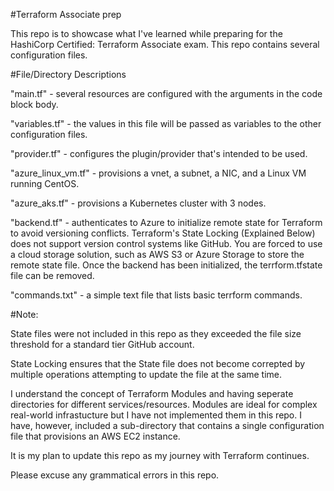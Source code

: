 #Terraform Associate prep 

This repo is to showcase what I've learned while preparing for the HashiCorp Certified: Terraform Associate exam. This repo contains several configuration files. 


#File/Directory Descriptions 

"main.tf" - several resources are configured with the arguments in the code block body. 

"variables.tf" - the values in this file will be passed as variables to the other configuration files. 

"provider.tf" - configures the plugin/provider that's intended to be used. 

"azure_linux_vm.tf" - provisions a vnet, a subnet, a NIC, and a Linux VM running CentOS.

"azure_aks.tf" - provisions a Kubernetes cluster with 3 nodes.

"backend.tf" - authenticates to Azure to initialize remote state for Terraform to avoid versioning conflicts. Terraform's State Locking (Explained Below) does not support version control systems like GitHub. You are forced to use a cloud storage solution, such as AWS S3 or Azure Storage to store the remote state file. Once the backend has been initialized, the terrform.tfstate file can be removed. 

"commands.txt" - a simple text file that lists basic terrform commands. 

#Note:

State files were not included in this repo as they exceeded the file size threshold for a standard tier GitHub account. 

State Locking ensures that the State file does not become correpted by multiple operations attempting to update the file at the same time.

I understand the concept of Terraform Modules and having seperate directories for different services/resources. Modules are ideal for complex real-world infrastucture but I have not implemented them in this repo. I have, however, included a sub-directory that contains a single configuration file that provisions an AWS EC2 instance. 

It is my plan to update this repo as my journey with Terraform continues.

Please excuse any grammatical errors in this repo. 